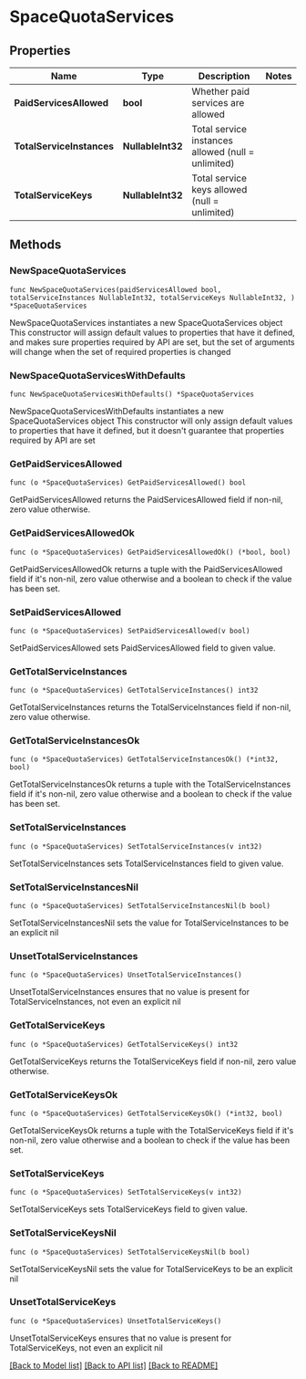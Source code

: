 # SpaceQuotaServices

## Properties

Name | Type | Description | Notes
------------ | ------------- | ------------- | -------------
**PaidServicesAllowed** | **bool** | Whether paid services are allowed | 
**TotalServiceInstances** | **NullableInt32** | Total service instances allowed (null &#x3D; unlimited) | 
**TotalServiceKeys** | **NullableInt32** | Total service keys allowed (null &#x3D; unlimited) | 

## Methods

### NewSpaceQuotaServices

`func NewSpaceQuotaServices(paidServicesAllowed bool, totalServiceInstances NullableInt32, totalServiceKeys NullableInt32, ) *SpaceQuotaServices`

NewSpaceQuotaServices instantiates a new SpaceQuotaServices object
This constructor will assign default values to properties that have it defined,
and makes sure properties required by API are set, but the set of arguments
will change when the set of required properties is changed

### NewSpaceQuotaServicesWithDefaults

`func NewSpaceQuotaServicesWithDefaults() *SpaceQuotaServices`

NewSpaceQuotaServicesWithDefaults instantiates a new SpaceQuotaServices object
This constructor will only assign default values to properties that have it defined,
but it doesn't guarantee that properties required by API are set

### GetPaidServicesAllowed

`func (o *SpaceQuotaServices) GetPaidServicesAllowed() bool`

GetPaidServicesAllowed returns the PaidServicesAllowed field if non-nil, zero value otherwise.

### GetPaidServicesAllowedOk

`func (o *SpaceQuotaServices) GetPaidServicesAllowedOk() (*bool, bool)`

GetPaidServicesAllowedOk returns a tuple with the PaidServicesAllowed field if it's non-nil, zero value otherwise
and a boolean to check if the value has been set.

### SetPaidServicesAllowed

`func (o *SpaceQuotaServices) SetPaidServicesAllowed(v bool)`

SetPaidServicesAllowed sets PaidServicesAllowed field to given value.


### GetTotalServiceInstances

`func (o *SpaceQuotaServices) GetTotalServiceInstances() int32`

GetTotalServiceInstances returns the TotalServiceInstances field if non-nil, zero value otherwise.

### GetTotalServiceInstancesOk

`func (o *SpaceQuotaServices) GetTotalServiceInstancesOk() (*int32, bool)`

GetTotalServiceInstancesOk returns a tuple with the TotalServiceInstances field if it's non-nil, zero value otherwise
and a boolean to check if the value has been set.

### SetTotalServiceInstances

`func (o *SpaceQuotaServices) SetTotalServiceInstances(v int32)`

SetTotalServiceInstances sets TotalServiceInstances field to given value.


### SetTotalServiceInstancesNil

`func (o *SpaceQuotaServices) SetTotalServiceInstancesNil(b bool)`

 SetTotalServiceInstancesNil sets the value for TotalServiceInstances to be an explicit nil

### UnsetTotalServiceInstances
`func (o *SpaceQuotaServices) UnsetTotalServiceInstances()`

UnsetTotalServiceInstances ensures that no value is present for TotalServiceInstances, not even an explicit nil
### GetTotalServiceKeys

`func (o *SpaceQuotaServices) GetTotalServiceKeys() int32`

GetTotalServiceKeys returns the TotalServiceKeys field if non-nil, zero value otherwise.

### GetTotalServiceKeysOk

`func (o *SpaceQuotaServices) GetTotalServiceKeysOk() (*int32, bool)`

GetTotalServiceKeysOk returns a tuple with the TotalServiceKeys field if it's non-nil, zero value otherwise
and a boolean to check if the value has been set.

### SetTotalServiceKeys

`func (o *SpaceQuotaServices) SetTotalServiceKeys(v int32)`

SetTotalServiceKeys sets TotalServiceKeys field to given value.


### SetTotalServiceKeysNil

`func (o *SpaceQuotaServices) SetTotalServiceKeysNil(b bool)`

 SetTotalServiceKeysNil sets the value for TotalServiceKeys to be an explicit nil

### UnsetTotalServiceKeys
`func (o *SpaceQuotaServices) UnsetTotalServiceKeys()`

UnsetTotalServiceKeys ensures that no value is present for TotalServiceKeys, not even an explicit nil

[[Back to Model list]](../README.md#documentation-for-models) [[Back to API list]](../README.md#documentation-for-api-endpoints) [[Back to README]](../README.md)


